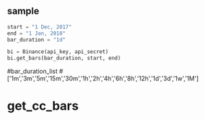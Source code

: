 ## sample  

```python
start = "1 Dec, 2017"  
end = "1 Jan, 2018"  
bar_duration = "1d"  

bi = Binance(api_key, api_secret)  
bi.get_bars(bar_duration, start, end)  
```

#bar_duration_list
#['1m','3m','5m','15m','30m','1h','2h','4h','6h','8h','12h','1d','3d','1w','1M']
# get_cc_bars
